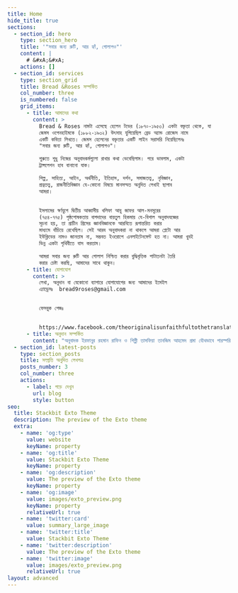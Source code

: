 ```yaml
---
title: Home
hide_title: true
sections:
  - section_id: hero
    type: section_hero
    title: '"সবার জন্য রুটি, আর হ্যাঁ, গোলাপও"'
    content: |
      # &#xA;&#xA;
    actions: []
  - section_id: services
    type: section_grid
    title: Bread &Roses সম্পর্কিত
    col_number: three
    is_numbered: false
    grid_items:
      - title: আমাদের কথা
        content: >
          Bread & Roses নামটা এসেছে হেলেন টডের (১৮৭০-১৯৫৩) একটা বক্তৃতা থেকে, যা
          জেমস ওপেনহাইমকে (১৮৮২-১৯৩২) উৎসাহ যুগিয়েছিল ব্রেড অ্যান্ড রোজেস নামে
          একটি কবিতা লিখতে। জেমস হেলেনের বক্তৃতার একটি লাইন সরাসরি নিয়েছিলেনঃ
          "সবার জন্য রুটি, আর হ্যাঁ, গোলাপও"।

          শুরুতে শুধু নিজের অনুবাদকর্মগুলো রাখার কথা ভেবেছিলাম। পরে ভাবলাম, একটা
          ট্রান্সলেশন হাব বানানো যাক।

          শিল্প, সাহিত্য, আইন, অর্থনীতি, ইতিহাস, দর্শন, সমাজতত্ত্ব, নৃবিজ্ঞান,
          প্রত্নতত্ত্ব, রাজনীতিবিজ্ঞান যে-কোনো বিষয়ে মানসম্মত অনুদিত লেখাই ছাপাব
          আমরা।


          ইসলামের স্বর্ণযুগে দ্বিতীয় আব্বাসীয় খলিফা আবু জাফর আল-মনসুরের
          (৭৫৪-৭৭৫) পৃষ্ঠপোষকতায় বাগদাদের বায়তুল হিকমায় যে-বিশাল অনুবাদযজ্ঞের
          সূচনা হয়, তা প্রাচীন গ্রিসের জ্ঞানবিজ্ঞানকে আরবিতে রূপান্তরিত করার
          মাধ্যমে বাঁচিয়ে রেখেছিল। সেই আরব অনুবাদকরা না থাকলে আমরা প্লেটো আর
          ইউক্লিডের নামও জানতাম না, সম্ভবত ইওরোপে এনলাইটেনমেন্ট হত না। আমরা খুবই
          ভিন্ন একটা পৃথিবীতে বাস করতাম।

          আমরা সবার জন্য রুটি আর গোলাপ নিশ্চিত করার বুদ্ধিবৃত্তিক পাটাতনটা তৈরি
          করার চেষ্টা করছি, আমাদের সাথে থাকুন।
      - title: যোগাযোগ
        content: >
          লেখা, অনুদান বা যেকোনো ব্যাপারে যোগাযোগের জন্য আমাদের ইমেইল
          এ্যাড্রেসঃ  bread9roses@gmail.com


          ফেসবুক পেজঃ  


          https://www.facebook.com/theoriginalisunfaithfultothetranslation
      - title: অনুদান সম্পর্কিত
        content: "অনুবাদক ইরফানুর রহমান রাফিন ও শিল্পী তাসফিয়া তানজিম আহমেদ প্রমা যৌথভাবে পারস্পরিক বোঝাপড়ায় Bread & Roses চালান অর্থাৎ একাজে বেশ খানিকটা শ্রম আর সময় দিতে হয়। এই শ্রম ও সময়টুকুর যেহেতু মূল্য আছে, তাই তাদের প্রত্যাশা, এই উদ্যোগে তারা সমাজের আর্থিক সহায়তা পাবেন।\n\nতাছাড়া বর্তমান বিশ্বব্যবস্থার বাস্তবতায় জীবিত লেখকদেরকে উপযুক্ত সম্মানী দেয়া অধিকাংশ ক্ষেত্রেই কষ্টসাধ্য হলেও সমাজের কাছ থেকে যথেষ্ট পরিমাণে আর্থিক সহায়তা পেলে অনুবাদক ও শিল্পীদেরকে উপযুক্ত সম্মানী দেয়া আমাদের জন্য সম্ভবপর ও সহজতর হবে।\n\nতারা সমাজের সদস্যদের ব্যক্তিগত অনুদান প্রত্যাশা করেন। কোনো সরকারি বা বেসরকারি প্রতিষ্ঠানের অনুদান নয়। তবে এসব প্রতিষ্ঠানের সাথে যারা যুক্ত আছেন, চাইলে তারা ব্যক্তিগতভাবে অনুদান পাঠাতে পারবেন।\n\nঅনুদান এককালীন হতে পারে, নিয়মিতও হতে পারে। অনুদানে আগ্রহীরা আমাদেরকে আগে মেইল করবেনঃ\_<bread9roses@gmail.com>। অনুদাতা হিসেবে আপনার নাম নিবন্ধিত করব আমরা, আপনাকে অবহিত করব, তারপর এককালীন বা নিয়মিত অনুদাতা হতে পারবেন।\n\nন্যুনতম এককালীন অনুদানঃ ১০০০০ টাকা\n\n\nন্যুনতম বাৎসরিক অনুদানঃ ১০০০ টাকা\n\n\nন্যূনতম ষান্মাসিক অনুদানঃ ৫০০ টাকা\n\n\nন্যূনতম ত্রৈমাসিক অনুদানঃ ২০০ টাকা\n\n\nন্যুনতম মাসিক অনুদানঃ ১০০ টাকা\n\n\n\nঅনুদান পাঠানোর উপায়ঃ\n\n\nবিকাশ - 01634129597\n\n\nরকেট -\n\n\nনগদ -\n\n\n\nঅনুদাতাদের জন্য ভালোবাসা।\n"
  - section_id: latest-posts
    type: section_posts
    title: সম্প্রতি অনুদিত লেখপত্র
    posts_number: 3
    col_number: three
    actions:
      - label: পড়ে দেখুন
        url: blog
        style: button
seo:
  title: Stackbit Exto Theme
  description: The preview of the Exto theme
  extra:
    - name: 'og:type'
      value: website
      keyName: property
    - name: 'og:title'
      value: Stackbit Exto Theme
      keyName: property
    - name: 'og:description'
      value: The preview of the Exto theme
      keyName: property
    - name: 'og:image'
      value: images/exto_preview.png
      keyName: property
      relativeUrl: true
    - name: 'twitter:card'
      value: summary_large_image
    - name: 'twitter:title'
      value: Stackbit Exto Theme
    - name: 'twitter:description'
      value: The preview of the Exto theme
    - name: 'twitter:image'
      value: images/exto_preview.png
      relativeUrl: true
layout: advanced
---
```

